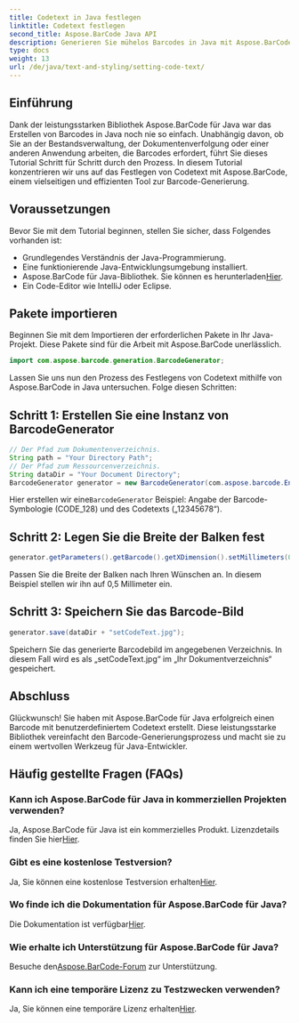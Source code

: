 ```yaml
---
title: Codetext in Java festlegen
linktitle: Codetext festlegen
second_title: Aspose.BarCode Java API
description: Generieren Sie mühelos Barcodes in Java mit Aspose.BarCode. Befolgen Sie unsere Schritt-für-Schritt-Anleitung für eine effiziente Codetextanpassung.
type: docs
weight: 13
url: /de/java/text-and-styling/setting-code-text/
---
```


## Einführung

Dank der leistungsstarken Bibliothek Aspose.BarCode für Java war das Erstellen von Barcodes in Java noch nie so einfach. Unabhängig davon, ob Sie an der Bestandsverwaltung, der Dokumentenverfolgung oder einer anderen Anwendung arbeiten, die Barcodes erfordert, führt Sie dieses Tutorial Schritt für Schritt durch den Prozess. In diesem Tutorial konzentrieren wir uns auf das Festlegen von Codetext mit Aspose.BarCode, einem vielseitigen und effizienten Tool zur Barcode-Generierung.

## Voraussetzungen

Bevor Sie mit dem Tutorial beginnen, stellen Sie sicher, dass Folgendes vorhanden ist:

- Grundlegendes Verständnis der Java-Programmierung.
- Eine funktionierende Java-Entwicklungsumgebung installiert.
-  Aspose.BarCode für Java-Bibliothek. Sie können es herunterladen[Hier](https://releases.aspose.com/barcode/java/).
- Ein Code-Editor wie IntelliJ oder Eclipse.

## Pakete importieren

Beginnen Sie mit dem Importieren der erforderlichen Pakete in Ihr Java-Projekt. Diese Pakete sind für die Arbeit mit Aspose.BarCode unerlässlich.

```java
import com.aspose.barcode.generation.BarcodeGenerator;

```

Lassen Sie uns nun den Prozess des Festlegens von Codetext mithilfe von Aspose.BarCode in Java untersuchen. Folge diesen Schritten:

## Schritt 1: Erstellen Sie eine Instanz von BarcodeGenerator

```java
// Der Pfad zum Dokumentenverzeichnis.
String path = "Your Directory Path";
// Der Pfad zum Ressourcenverzeichnis.
String dataDir = "Your Document Directory";
BarcodeGenerator generator = new BarcodeGenerator(com.aspose.barcode.EncodeTypes.CODE_128, "12345678");
```

 Hier erstellen wir eine`BarcodeGenerator` Beispiel: Angabe der Barcode-Symbologie (CODE_128) und des Codetexts („12345678“).

## Schritt 2: Legen Sie die Breite der Balken fest

```java
generator.getParameters().getBarcode().getXDimension().setMillimeters(0.5f);
```

Passen Sie die Breite der Balken nach Ihren Wünschen an. In diesem Beispiel stellen wir ihn auf 0,5 Millimeter ein.

## Schritt 3: Speichern Sie das Barcode-Bild

```java
generator.save(dataDir + "setCodeText.jpg");
```

Speichern Sie das generierte Barcodebild im angegebenen Verzeichnis. In diesem Fall wird es als „setCodeText.jpg“ im „Ihr Dokumentverzeichnis“ gespeichert.

## Abschluss

Glückwunsch! Sie haben mit Aspose.BarCode für Java erfolgreich einen Barcode mit benutzerdefiniertem Codetext erstellt. Diese leistungsstarke Bibliothek vereinfacht den Barcode-Generierungsprozess und macht sie zu einem wertvollen Werkzeug für Java-Entwickler.

## Häufig gestellte Fragen (FAQs)

### Kann ich Aspose.BarCode für Java in kommerziellen Projekten verwenden?
 Ja, Aspose.BarCode für Java ist ein kommerzielles Produkt. Lizenzdetails finden Sie hier[Hier](https://purchase.aspose.com/buy).

### Gibt es eine kostenlose Testversion?
 Ja, Sie können eine kostenlose Testversion erhalten[Hier](https://releases.aspose.com/).

### Wo finde ich die Dokumentation für Aspose.BarCode für Java?
 Die Dokumentation ist verfügbar[Hier](https://reference.aspose.com/barcode/java/).

### Wie erhalte ich Unterstützung für Aspose.BarCode für Java?
 Besuche den[Aspose.BarCode-Forum](https://forum.aspose.com/c/barcode/13) zur Unterstützung.

### Kann ich eine temporäre Lizenz zu Testzwecken verwenden?
 Ja, Sie können eine temporäre Lizenz erhalten[Hier](https://purchase.aspose.com/temporary-license/).